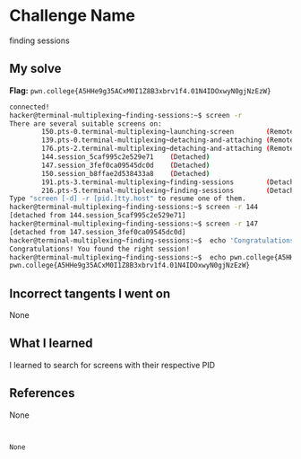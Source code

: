 # Challenge Name
finding sessions

## My solve
**Flag:** `pwn.college{A5HHe9g35ACxM0I1Z8B3xbrv1f4.01N4IDOxwyN0gjNzEzW}`

```bash
connected!
hacker@terminal-multiplexing~finding-sessions:~$ screen -r
There are several suitable screens on:
        150.pts-0.terminal-multiplexing~launching-screen        (Remote or dead)
        139.pts-0.terminal-multiplexing~detaching-and-attaching (Remote or dead)
        176.pts-2.terminal-multiplexing~detaching-and-attaching (Remote or dead)
        144.session_5caf995c2e529e71    (Detached)
        147.session_3fef0ca09545dc0d    (Detached)
        150.session_b8ffae2d538433a8    (Detached)
        191.pts-3.terminal-multiplexing~finding-sessions        (Detached)
        216.pts-5.terminal-multiplexing~finding-sessions        (Detached)
Type "screen [-d] -r [pid.]tty.host" to resume one of them.
hacker@terminal-multiplexing~finding-sessions:~$ screen -r 144
[detached from 144.session_5caf995c2e529e71]
hacker@terminal-multiplexing~finding-sessions:~$ screen -r 147
[detached from 147.session_3fef0ca09545dc0d]
hacker@terminal-multiplexing~finding-sessions:~$  echo 'Congratulations! You found the right session!'
Congratulations! You found the right session!
hacker@terminal-multiplexing~finding-sessions:~$  echo pwn.college{A5HHe9g35ACxM0I1Z8B3xbrv1f4.01N4IDOxwyN0gjNzEzW}
pwn.college{A5HHe9g35ACxM0I1Z8B3xbrv1f4.01N4IDOxwyN0gjNzEzW}
```
## Incorrect tangents I went on
None

## What I learned
I learned to search for screens with their respective PID

## References 
None
```


None
